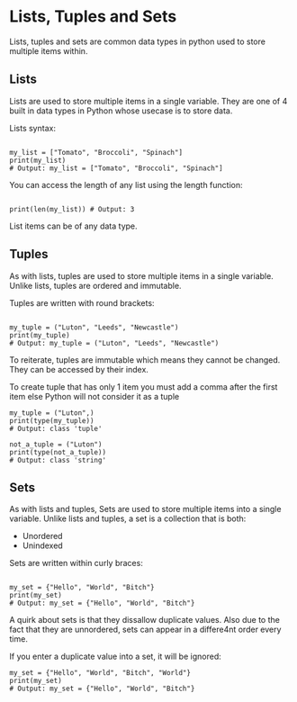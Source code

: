 # Lists, Tuples and Sets

Lists, tuples and sets are common data types in python used to store multiple items within. 

## Lists 

Lists are used to store multiple items in a single variable.
They are one of 4 built in data types in Python whose usecase is to store data.

Lists syntax: 

```

my_list = ["Tomato", "Broccoli", "Spinach"]
print(my_list)
# Output: my_list = ["Tomato", "Broccoli", "Spinach"]

```

You can access the length of any list using the length function: 

```

print(len(my_list)) # Output: 3

```

List items can be of any data type. 

## Tuples 

As with lists, tuples are used to store multiple items in a single variable. 
Unlike lists, tuples are ordered and immutable. 

Tuples are written with round brackets: 

```

my_tuple = ("Luton", "Leeds", "Newcastle")
print(my_tuple)
# Output: my_tuple = ("Luton", "Leeds", "Newcastle")

```

To reiterate, tuples are immutable which means they cannot be changed. 
They can be accessed by their index. 

To create tuple that has only 1 item you must add a comma after the first item else Python will not consider it as a tuple

``` 
my_tuple = ("Luton",)
print(type(my_tuple))
# Output: class 'tuple'

not_a_tuple = ("Luton")
print(type(not_a_tuple))
# Output: class 'string'

```

## Sets

As with lists and tuples, Sets are used to store multiple items into a single variable. 
Unlike lists and tuples, a set is a collection that is both: 

- Unordered 
- Unindexed

Sets are written within curly braces: 

```

my_set = {"Hello", "World", "Bitch"}
print(my_set)
# Output: my_set = {"Hello", "World", "Bitch"}

```

A quirk about sets is that they dissallow duplicate values. 
Also due to the fact that they are unnordered, sets can appear in a differe4nt order every time.

If you enter a duplicate value into a set, it will be ignored: 

```
my_set = {"Hello", "World", "Bitch", "World"}
print(my_set)
# Output: my_set = {"Hello", "World", "Bitch"}
```